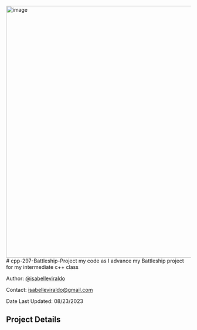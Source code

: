 <img width="686" alt="image" src="https://github.com/isabelleviraldo/cpp-297-Battleship-Project/assets/108153804/54e29aae-dad6-44c3-9631-893856d58679"># cpp-297-Battleship-Project
my code as I advance my Battleship project for my intermediate c++ class

Author: [@isabelleviraldo](https://github.com/isabelleviraldo)

Contact: isabelleviraldo@gmail.com

Date Last Updated: 08/23/2023

## Project Details

